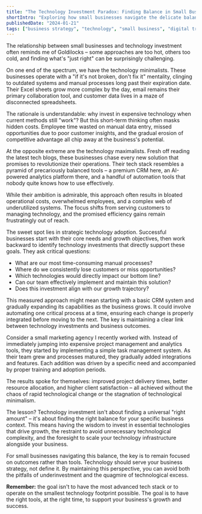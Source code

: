 ```yaml
---
title: "The Technology Investment Paradox: Finding Balance in Small Business Growth"
shortIntro: "Exploring how small businesses navigate the delicate balance between under-investing and over-investing in technology"
publishedDate: "2024-01-21"
tags: ["business strategy", "technology", "small business", "digital transformation"]
---
```


The relationship between small businesses and technology investment often reminds me of Goldilocks – some approaches are too hot, others too cold, and finding what's "just right" can be surprisingly challenging.


On one end of the spectrum, we have the technology minimalists. These businesses operate with a "if it's not broken, don't fix it" mentality, clinging to outdated systems and manual processes long past their expiration date. Their Excel sheets grow more complex by the day, email remains their primary collaboration tool, and customer data lives in a maze of disconnected spreadsheets.


The rationale is understandable: why invest in expensive technology when current methods still "work"? But this short-term thinking often masks hidden costs. Employee time wasted on manual data entry, missed opportunities due to poor customer insights, and the gradual erosion of competitive advantage all chip away at the business's potential.


At the opposite extreme are the technology maximalists. Fresh off reading the latest tech blogs, these businesses chase every new solution that promises to revolutionize their operations. Their tech stack resembles a pyramid of precariously balanced tools – a premium CRM here, an AI-powered analytics platform there, and a handful of automation tools that nobody quite knows how to use effectively.


While their ambition is admirable, this approach often results in bloated operational costs, overwhelmed employees, and a complex web of underutilized systems. The focus shifts from serving customers to managing technology, and the promised efficiency gains remain frustratingly out of reach.


The sweet spot lies in strategic technology adoption. Successful businesses start with their core needs and growth objectives, then work backward to identify technology investments that directly support these goals. They ask critical questions:


- What are our most time-consuming manual processes?
- Where do we consistently lose customers or miss opportunities?
- Which technologies would directly impact our bottom line?
- Can our team effectively implement and maintain this solution?
- Does this investment align with our growth trajectory?


This measured approach might mean starting with a basic CRM system and gradually expanding its capabilities as the business grows. It could involve automating one critical process at a time, ensuring each change is properly integrated before moving to the next. The key is maintaining a clear link between technology investments and business outcomes.


Consider a small marketing agency I recently worked with. Instead of immediately jumping into expensive project management and analytics tools, they started by implementing a simple task management system. As their team grew and processes matured, they gradually added integrations and features. Each addition was driven by a specific need and accompanied by proper training and adoption periods.


The results spoke for themselves: improved project delivery times, better resource allocation, and higher client satisfaction – all achieved without the chaos of rapid technological change or the stagnation of technological minimalism.


The lesson? Technology investment isn't about finding a universal "right amount" – it's about finding the right balance for your specific business context. This means having the wisdom to invest in essential technologies that drive growth, the restraint to avoid unnecessary technological complexity, and the foresight to scale your technology infrastructure alongside your business.


For small businesses navigating this balance, the key is to remain focused on outcomes rather than tools. Technology should serve your business strategy, not define it. By maintaining this perspective, you can avoid both the pitfalls of underinvestment and the quagmire of technological excess.


**Remember:** the goal isn't to have the most advanced tech stack or to operate on the smallest technology footprint possible. The goal is to have the right tools, at the right time, to support your business's growth and success.